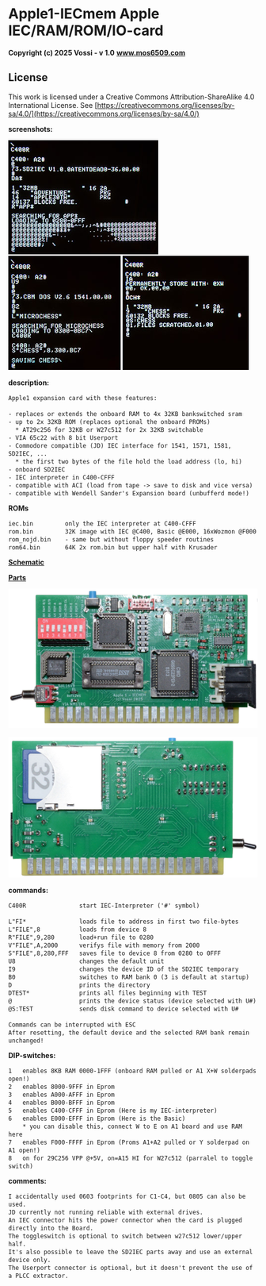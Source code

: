 # Apple1-IECmem Apple IEC/RAM/ROM/IO-card

**Copyright (c) 2025 Vossi - v 1.0**
**www.mos6509.com**

## License
This work is licensed under a Creative Commons Attribution-ShareAlike 4.0
International License. See [https://creativecommons.org/licenses/by-sa/4.0/](https://creativecommons.org/licenses/by-sa/4.0/)

**screenshots:**

![screen1](https://github.com/vossi1/Apple1-IECmem/blob/master/photos/screen1.jpg) ![screen2](https://github.com/vossi1/Apple1-IECmem/blob/master/photos/screen2.jpg) ![screen3](https://github.com/vossi1/Apple1-IECmem/blob/master/photos/screen3.jpg)

**description:**

    Apple1 expansion card with these features:

    - replaces or extends the onboard RAM to 4x 32KB bankswitched sram
    - up to 2x 32KB ROM (replaces optional the onboard PROMs)
      * AT29c256 for 32KB or W27c512 for 2x 32KB switchable
    - VIA 65c22 with 8 bit Userport
    - Commodore compatible (JD) IEC interface for 1541, 1571, 1581, SD2IEC, ...
      * the first two bytes of the file hold the load address (lo, hi)
    - onboard SD2IEC
    - IEC interpreter in C400-CFFF
    - compatible with ACI (load from tape -> save to disk and vice versa)
    - compatible with Wendell Sander's Expansion board (unbufferd mode!)

**ROMs**

    iec.bin         only the IEC interpreter at C400-CFFF
    rom.bin         32K image with IEC @C400, Basic @E000, 16xWozmon @F000
    rom_nojd.bin    - same but without floppy speeder routines
    rom64.bin       64K 2x rom.bin but upper half with Krusader

**[Schematic](https://github.com/vossi1/Apple1-IECmem/blob/master/schematics_v10.png)**

**[Parts](https://github.com/vossi1/Apple1-IECmem/blob/master/parts_v10.txt)**

![front](https://github.com/vossi1/Apple1-IECmem/blob/master/photos/front.jpg)

![back](https://github.com/vossi1/Apple1-IECmem/blob/master/photos/back.jpg)

**commands:**

    C400R               start IEC-Interpreter ('#' symbol)

    L"FI*               loads file to address in first two file-bytes
    L"FILE",8           loads from device 8
    R"FILE",9,280       load+run file to 0280
    V"FILE",A,2000      verifys file with memory from 2000
    S"FILE",8,280,FFF   saves file to device 8 from 0280 to 0FFF
    U8                  changes the default unit
    I9                  changes the device ID of the SD2IEC temporary
    B0                  switches to RAM bank 0 (3 is default at startup)
    D                   prints the directory
    DTEST*              prints all files beginning with TEST
    @                   prints the device status (device selected with U#)
    @S:TEST             sends disk command to device selected with U#

    Commands can be interrupted with ESC
    After resetting, the default device and the selected RAM bank remain unchanged!

**DIP-switches:**

    1   enables 8KB RAM 0000-1FFF (onboard RAM pulled or A1 X+W solderpads open!)
    2   enables 8000-9FFF in Eprom
    3   enables A000-AFFF in Eprom
    4   enables B000-BFFF in Eprom
    5   enables C400-CFFF in Eprom (Here is my IEC-interpreter)
    6   enables E000-EFFF in Eprom (Here is the Basic)
        * you can disable this, connect W to E on A1 board and use RAM here
    7   enables F000-FFFF in Eprom (Proms A1+A2 pulled or Y solderpad on A1 open!)
    8   on for 29C256 VPP @+5V, on=A15 HI for W27c512 (parralel to toggle switch) 

**comments:**

    I accidentally used 0603 footprints for C1-C4, but 0805 can also be used.
    JD currently not running reliable with external drives.
    An IEC connector hits the power connector when the card is plugged directly into the Board.
    The toggleswitch is optional to switch between w27c512 lower/upper half.
    It's also possible to leave the SD2IEC parts away and use an external device only.
    The Userport connector is optional, but it doesn't prevent the use of a PLCC extractor.
